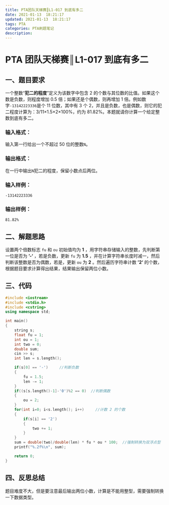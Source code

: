 ```yaml
---
title: PTA团队天梯赛║L1-017 到底有多二
date: 2021-01-13  18:21:17
updated: 2021-01-13  18:21:17
tags: PTA
categories: PTA刷题笔记
description:
---
```


# PTA 团队天梯赛║L1-017 **到底有多二**

## 一、题目要求

一个整数“**犯二的程度**”定义为该数字中包含 2 的个数与其位数的比值。如果这个数是负数，则程度增加 0.5 倍；如果还是个偶数，则再增加 1 倍。例如数字`-13142223336`是个 11 位数，其中有 3 个 2，并且是负数，也是偶数，则它的犯二程度计算为：3/11×1.5×2×100%，约为 81.82%。本题就请你计算一个给定整数到底有多二。

### 输入格式：

输入第一行给出一个不超过 50 位的整数`N`。

### 输出格式：

在一行中输出`N`犯二的程度，保留小数点后两位。

### 输入样例：

```in
-13142223336
```

### 输出样例：

```out
81.82%
```

## 二、解题思路

设置两个倍数标志 `fu` 和 `ou` 初始值均为 **1** ，用字符串存储输入的整数，先判断第一位是否为 **’-‘** ，若是负数，更新 `fu` 为 **1.5** ，并在计算字符串长度时减一，然后判断该整数是否为偶数，若是，更新 `ou` 为 **2** 。然后遍历字符串计数 **’2‘** 的个数，根据题目要求计算得出结果，结果输出保留两位小数。

## 三、代码

```cpp
#include <iostream>
#include <stdio.h>
#include <cstring>
using namespace std;

int main()
{
    string s;
    float fu = 1;
    int ou = 1;
    int two = 0;
    double sum;
    cin >> s;
    int len = s.length();

    if(s[0] == '-')     //判断负数
    {
        fu = 1.5;
        len -= 1;
    }
    if((s[s.length()-1]-'0')%2 == 0)  //判断偶数
    {
        ou = 2;
    }
    for(int i=0; i<s.length(); i++)     //计数 2 的个数
    {
        if(s[i] == '2')
        {
            two += 1;
        }
    }
    sum = double(two)/double(len) * fu * ou * 100;  //强制转换为双浮点型
    printf("%.2f%\n", sum);

    return 0;
}

```

## 四、反思总结

题目难度不大，但是要注意最后输出两位小数，计算是不能用整型，需要强制转换一下数据类型。